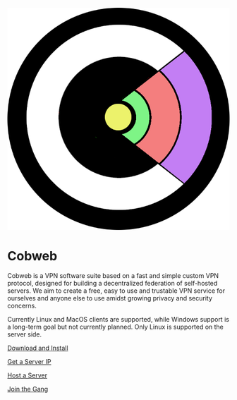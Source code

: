 ![Image](./logo.png)

# Cobweb

Cobweb is a VPN software suite based on a fast and simple custom VPN protocol, designed for building a decentralized federation of self-hosted servers. We aim to create a free, easy to use and trustable VPN service for ourselves and anyone else to use amidst growing privacy and security concerns.

Currently Linux and MacOS clients are supported, while Windows support is a long-term goal but not currently planned. Only Linux is supported on the server side.

[Download and Install](https://cobweb-gang.github.io/install)

[Get a Server IP](https://cobweb-gang.github.io/list)

[Host a Server](https://cobweb-gang.github.io/host)

[Join the Gang](https://cobweb-gang.github.io/join)


